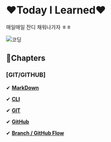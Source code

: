 # ❤Today I Learned❤

매일매일 잔디 채워나가자 ㅎㅎ

![코딩](https://c.tenor.com/2co4feAipsYAAAAd/hasbulla-hasbik.gif)

## 🙌Chapters

### [GIT/GITHUB]

✔ **[MarkDown](./markdown/markdown_grammar.md)**

✔ **[CLI](./cli/cli_grammar.md)**

✔ **[GIT](./git/git_grammar.md)**

✔ **[GitHub](./github/github_grammar.md)**

✔ **[Branch / GitHub Flow](./branch/branch_grammar.md)**